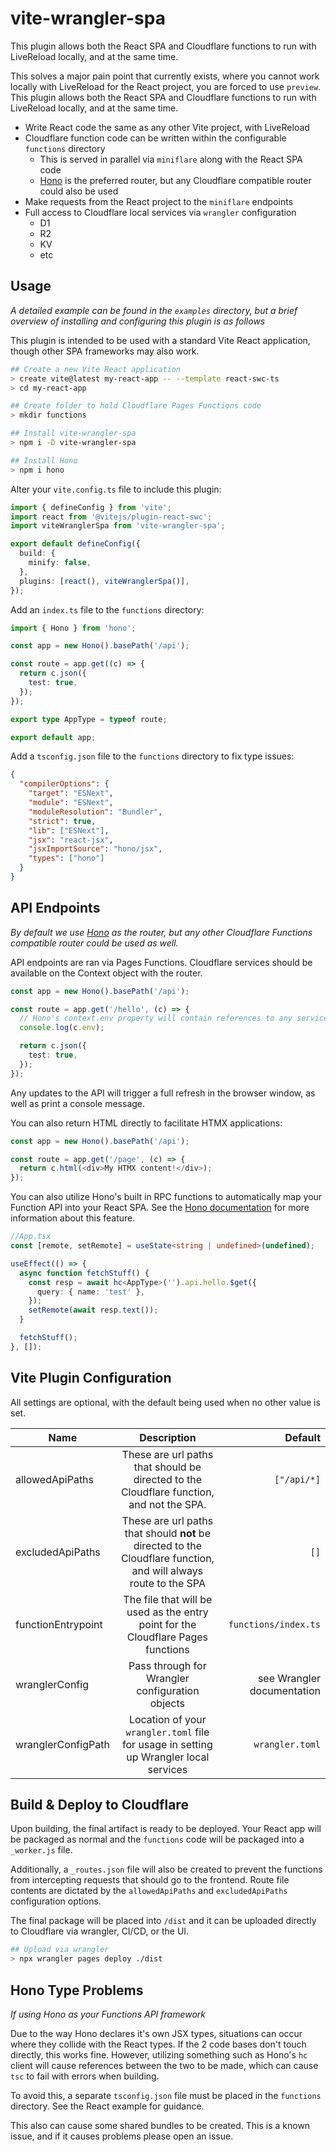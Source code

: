 # vite-wrangler-spa

This plugin allows both the React SPA and Cloudflare functions to run with LiveReload locally, and at the same time.

This solves a major pain point that currently exists, where you cannot work locally with LiveReload
for the React project, you are forced to use `preview`. This plugin allows both the React SPA and
Cloudflare functions to run with LiveReload locally, and at the same time.

- Write React code the same as any other Vite project, with LiveReload
- Cloudflare function code can be written within the configurable `functions` directory
  - This is served in parallel via `miniflare` along with the React SPA code
  - [Hono](https://hono.dev/top) is the preferred router, but any Cloudflare compatible router could also be used
- Make requests from the React project to the `miniflare` endpoints
- Full access to Cloudflare local services via `wrangler` configuration
  - D1
  - R2
  - KV
  - etc

## Usage

_A detailed example can be found in the `examples` directory, but a brief overview of installing and configuring this plugin is as follows_

This plugin is intended to be used with a standard Vite React application, though other SPA frameworks may also work.

```sh
## Create a new Vite React application
> create vite@latest my-react-app -- --template react-swc-ts
> cd my-react-app

## Create folder to hold Cloudflare Pages Functions code
> mkdir functions

## Install vite-wrangler-spa
> npm i -D vite-wrangler-spa

## Install Hono
> npm i hono
```

Alter your `vite.config.ts` file to include this plugin:

```ts
import { defineConfig } from 'vite';
import react from '@vitejs/plugin-react-swc';
import viteWranglerSpa from 'vite-wrangler-spa';

export default defineConfig({
  build: {
    minify: false,
  },
  plugins: [react(), viteWranglerSpa()],
});
```

Add an `index.ts` file to the `functions` directory:

```ts
import { Hono } from 'hono';

const app = new Hono().basePath('/api');

const route = app.get((c) => {
  return c.json({
    test: true,
  });
});

export type AppType = typeof route;

export default app;
```

Add a `tsconfig.json` file to the `functions` directory to fix type issues:

```json
{
  "compilerOptions": {
    "target": "ESNext",
    "module": "ESNext",
    "moduleResolution": "Bundler",
    "strict": true,
    "lib": ["ESNext"],
    "jsx": "react-jsx",
    "jsxImportSource": "hono/jsx",
    "types": ["hono"]
  }
}
```

## API Endpoints

_By default we use [Hono](https://hono.dev/top) as the router, but any other Cloudflare Functions compatible router could be used as well._

API endpoints are ran via Pages Functions. Cloudflare services should be available on the Context object with the router.

```ts
const app = new Hono().basePath('/api');

const route = app.get('/hello', (c) => {
  // Hono's context.env property will contain references to any services bound to the Pages
  console.log(c.env);

  return c.json({
    test: true,
  });
});
```

Any updates to the API will trigger a full refresh in the browser window, as well as print a console message.

You can also return HTML directly to facilitate HTMX applications:

```ts
const app = new Hono().basePath('/api');

const route = app.get('/page', (c) => {
  return c.html(<div>My HTMX content!</div>);
});
```

You can also utilize Hono's built in RPC functions to automatically map your Function API into your React SPA.
See the [Hono documentation](https://hono.dev/guides/rpc) for more information about this feature.

```ts
//App.tsx
const [remote, setRemote] = useState<string | undefined>(undefined);

useEffect(() => {
  async function fetchStuff() {
    const resp = await hc<AppType>('').api.hello.$get({
      query: { name: 'test' },
    });
    setRemote(await resp.text());
  }

  fetchStuff();
}, []);
```

## Vite Plugin Configuration

All settings are optional, with the default being used when no other value is set.

| Name               |                                                   Description                                                    |                    Default |
| ------------------ | :--------------------------------------------------------------------------------------------------------------: | -------------------------: |
| allowedApiPaths    |             These are url paths that should be directed to the Cloudflare function, and not the SPA.             |                `["/api/*]` |
| excludedApiPaths   | These are url paths that should **not** be directed to the Cloudflare function, and will always route to the SPA |                       `[]` |
| functionEntrypoint |                 The file that will be used as the entry point for the Cloudflare Pages functions                 |       `functions/index.ts` |
| wranglerConfig     |                                 Pass through for Wrangler configuration objects                                  | see Wrangler documentation |
| wranglerConfigPath |              Location of your `wrangler.toml` file for usage in setting up Wrangler local services               |            `wrangler.toml` |

## Build & Deploy to Cloudflare

Upon building, the final artifact is ready to be deployed. Your React app will be packaged as normal and the `functions` code will be packaged into a `_worker.js` file.

Additionally, a `_routes.json` file will also be created to prevent the functions from intercepting requests that should go to the frontend.
Route file contents are dictated by the `allowedApiPaths` and `excludedApiPaths` configuration options.

The final package will be placed into `/dist` and it can be uploaded directly to Cloudflare via wrangler, CI/CD, or the UI.

```sh
## Upload via wrangler
> npx wrangler pages deploy ./dist
```

## Hono Type Problems

_If using Hono as your Functions API framework_

Due to the way Hono declares it's own JSX types, situations can occur where they collide with the React types.
If the 2 code bases don't touch directly, this works fine. However, utilizing something such as Hono's `hc` client
will cause references between the two to be made, which can cause `tsc` to fail with errors when building.

To avoid this, a separate `tsconfig.json` file must be placed in the `functions` directory. See the React example for guidance.

This also can cause some shared bundles to be created. This is a known issue, and if it causes problems please open an issue.
